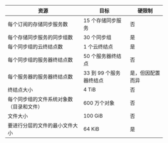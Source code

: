 | 资源 | 目标 | 硬限制 |
|----------|--------------|------------|
| 每个订阅的存储同步服务数 | 15 个存储同步服务 | 否 |
| 每个存储同步服务的同步组数 | 30 个同步组 | 是 |
| 每个同步组的云终结点数 | 1 个云终结点 | 是 |
| 每个同步组的服务器终结点数 | 50 个服务器终结点 | 否 |
| 每个服务器的服务器终结点数 | 33 到 99 个服务器终结点 | 是，但因配置而异 |
| 终结点大小 | 4 TiB | 否 |
| 每个同步组的文件系统对象数（目录和文件） | 600 万个对象 | 否 |
| 文件大小 | 100 GiB | 否 |
| 要进行分层的文件的最小文件大小 | 64 KiB | 是 |